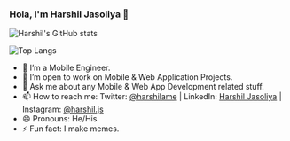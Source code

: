 ### Hola, I'm Harshil Jasoliya 👋

![Harshil's GitHub stats](https://github-readme-stats.vercel.app/api?username=harshilJs&include_all_commits=true&show_icons=true&show=reviews,discussions_started,discussions_answered,prs_merged,prs_merged_percentage&theme=radical)

![Top Langs](https://github-readme-stats.vercel.app/api/top-langs/?username=harshilJs&layout=compact)

- 🌱  I’m a Mobile Engineer.
- 👯  I’m open to work on Mobile & Web Application Projects.
- 💬  Ask me about any Mobile & Web App Development related stuff.
- 📫  How to reach me: Twitter: [@harshilame](https://twitter.com/harshilame) | LinkedIn: [Harshil Jasoliya](https://www.linkedin.com/in/harshil-jasoliya/) | Instagram: [@harshil.js](https://www.instagram.com/harshil.js/?hl=en)
- 😄  Pronouns: He/His
- ⚡  Fun fact: I make memes.
